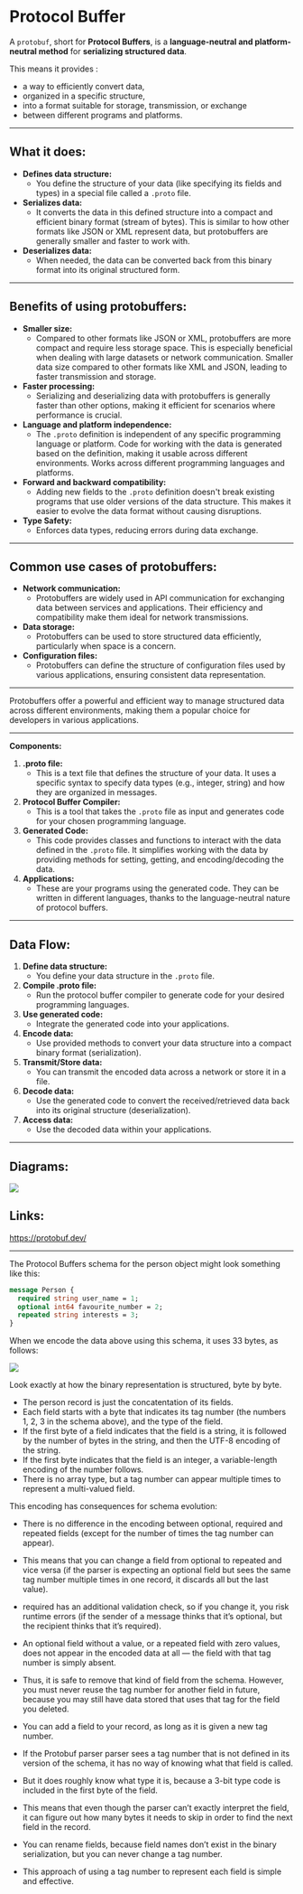 # Protocol Buffer

A `protobuf`, short for **Protocol Buffers**, is a **language-neutral and platform-neutral method** for **serializing structured data**.

This means it provides :

- a way to efficiently convert data,
- organized in a specific structure,
- into a format suitable for storage, transmission, or exchange
- between different programs and platforms.

---

## What it does:

- **Defines data structure:**
  - You define the structure of your data (like specifying its fields and types) in a special file called a `.proto` file.
- **Serializes data:**
  - It converts the data in this defined structure into a compact and efficient binary format (stream of bytes). This is similar to how other formats like JSON or XML represent data, but protobuffers are generally smaller and faster to work with.
- **Deserializes data:**
  - When needed, the data can be converted back from this binary format into its original structured form.

---

## Benefits of using protobuffers:

- **Smaller size:**
  - Compared to other formats like JSON or XML, protobuffers are more compact and require less storage space. This is especially beneficial when dealing with large datasets or network communication. Smaller data size compared to other formats like XML and JSON, leading to faster transmission and storage.
- **Faster processing:**
  - Serializing and deserializing data with protobuffers is generally faster than other options, making it efficient for scenarios where performance is crucial.
- **Language and platform independence:**
  - The `.proto` definition is independent of any specific programming language or platform. Code for working with the data is generated based on the definition, making it usable across different environments. Works across different programming languages and platforms.
- **Forward and backward compatibility:**
  - Adding new fields to the `.proto` definition doesn't break existing programs that use older versions of the data structure. This makes it easier to evolve the data format without causing disruptions.
- **Type Safety:**
  - Enforces data types, reducing errors during data exchange.

---

## Common use cases of protobuffers:

- **Network communication:**
  - Protobuffers are widely used in API communication for exchanging data between services and applications. Their efficiency and compatibility make them ideal for network transmissions.
- **Data storage:**
  - Protobuffers can be used to store structured data efficiently, particularly when space is a concern.
- **Configuration files:**
  - Protobuffers can define the structure of configuration files used by various applications, ensuring consistent data representation.

---

Protobuffers offer a powerful and efficient way to manage structured data across different environments, making them a popular choice for developers in various applications.

---

**Components:**

1. **.proto file:**
   - This is a text file that defines the structure of your data. It uses a specific syntax to specify data types (e.g., integer, string) and how they are organized in messages.
2. **Protocol Buffer Compiler:**
   - This is a tool that takes the `.proto` file as input and generates code for your chosen programming language.
3. **Generated Code:**
   - This code provides classes and functions to interact with the data defined in the `.proto` file. It simplifies working with the data by providing methods for setting, getting, and encoding/decoding the data.
4. **Applications:**
   - These are your programs using the generated code. They can be written in different languages, thanks to the language-neutral nature of protocol buffers.

---

## Data Flow:

1. **Define data structure:**
   - You define your data structure in the `.proto` file.
2. **Compile .proto file:**
   - Run the protocol buffer compiler to generate code for your desired programming languages.
3. **Use generated code:**
   - Integrate the generated code into your applications.
4. **Encode data:**
   - Use provided methods to convert your data structure into a compact binary format (serialization).
5. **Transmit/Store data:**
   - You can transmit the encoded data across a network or store it in a file.
6. **Decode data:**
   - Use the generated code to convert the received/retrieved data back into its original structure (deserialization).
7. **Access data:**
   - Use the decoded data within your applications.

---

## Diagrams:

![](/images/protocol-buffer-01.png)

## Links:

https://protobuf.dev/

---

The Protocol Buffers schema for the person object might look something like this:

```proto
message Person {
  required string user_name = 1;
  optional int64 favourite_number = 2;
  repeated string interests = 3;
}
```

When we encode the data above using this schema, it uses 33 bytes, as follows:

![](/images/protocol-buffer-02.png)

Look exactly at how the binary representation is structured, byte by byte.

- The person record is just the concatentation of its fields.
- Each field starts with a byte that indicates its tag number (the numbers 1, 2, 3 in the schema above), and the type of the field.
- If the first byte of a field indicates that the field is a string, it is followed by the number of bytes in the string, and then the UTF-8 encoding of the string.
- If the first byte indicates that the field is an integer, a variable-length encoding of the number follows.
- There is no array type, but a tag number can appear multiple times to represent a multi-valued field.

This encoding has consequences for schema evolution:

- There is no difference in the encoding between optional, required and repeated fields (except for the number of times the tag number can appear).
- This means that you can change a field from optional to repeated and vice versa (if the parser is expecting an optional field but sees the same tag number multiple times in one record, it discards all but the last value).
- required has an additional validation check, so if you change it, you risk runtime errors (if the sender of a message thinks that it’s optional, but the recipient thinks that it’s required).
- An optional field without a value, or a repeated field with zero values, does not appear in the encoded data at all — the field with that tag number is simply absent.
- Thus, it is safe to remove that kind of field from the schema. However, you must never reuse the tag number for another field in future, because you may still have data stored that uses that tag for the field you deleted.
- You can add a field to your record, as long as it is given a new tag number.
- If the Protobuf parser parser sees a tag number that is not defined in its version of the schema, it has no way of knowing what that field is called.
- But it does roughly know what type it is, because a 3-bit type code is included in the first byte of the field.
- This means that even though the parser can’t exactly interpret the field, it can figure out how many bytes it needs to skip in order to find the next field in the record.
- You can rename fields, because field names don’t exist in the binary serialization, but you can never change a tag number.

- This approach of using a tag number to represent each field is simple and effective.
